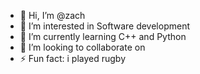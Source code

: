 - 👋 Hi, I’m @zach
- 👀 I’m interested in Software development 
- 🌱 I’m currently learning C++ and Python
- 💞️ I’m looking to collaborate on
- ⚡ Fun fact: i played rugby

<!---
zachery2322/zachery2322 is a ✨ special ✨ repository because its `README.md` (this file) appears on your GitHub profile.
You can click the Preview link to take a look at your changes.
--->
